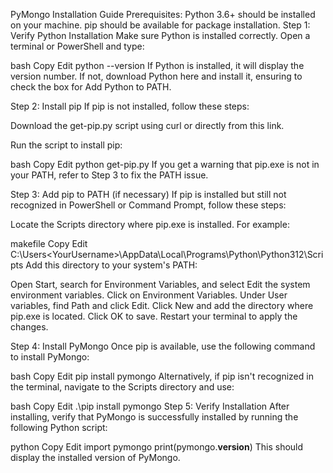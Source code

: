 PyMongo Installation Guide
Prerequisites:
Python 3.6+ should be installed on your machine.
pip should be available for package installation.
Step 1: Verify Python Installation
Make sure Python is installed correctly. Open a terminal or PowerShell and type:

bash
Copy
Edit
python --version
If Python is installed, it will display the version number. If not, download Python here and install it, ensuring to check the box for Add Python to PATH.

Step 2: Install pip
If pip is not installed, follow these steps:

Download the get-pip.py script using curl or directly from this link.

Run the script to install pip:

bash
Copy
Edit
python get-pip.py
If you get a warning that pip.exe is not in your PATH, refer to Step 3 to fix the PATH issue.

Step 3: Add pip to PATH (if necessary)
If pip is installed but still not recognized in PowerShell or Command Prompt, follow these steps:

Locate the Scripts directory where pip.exe is installed. For example:

makefile
Copy
Edit
C:\Users\<YourUsername>\AppData\Local\Programs\Python\Python312\Scripts
Add this directory to your system's PATH:

Open Start, search for Environment Variables, and select Edit the system environment variables.
Click on Environment Variables.
Under User variables, find Path and click Edit.
Click New and add the directory where pip.exe is located.
Click OK to save.
Restart your terminal to apply the changes.

Step 4: Install PyMongo
Once pip is available, use the following command to install PyMongo:

bash
Copy
Edit
pip install pymongo
Alternatively, if pip isn't recognized in the terminal, navigate to the Scripts directory and use:

bash
Copy
Edit
.\pip install pymongo
Step 5: Verify Installation
After installing, verify that PyMongo is successfully installed by running the following Python script:

python
Copy
Edit
import pymongo
print(pymongo.__version__)
This should display the installed version of PyMongo.
